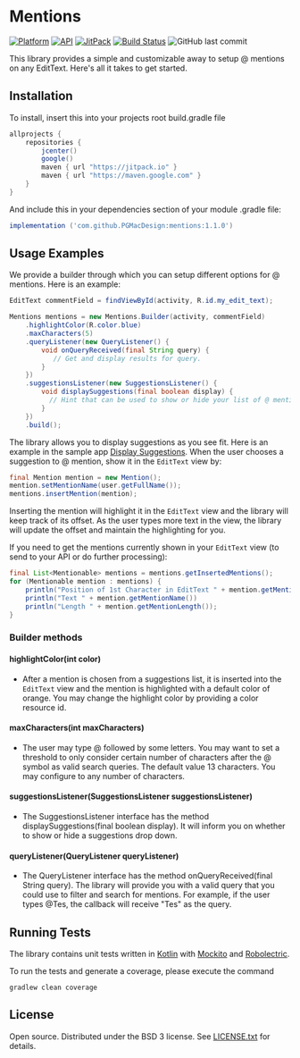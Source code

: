 # Mentions

[![Platform](https://img.shields.io/badge/platform-android-green.svg)](http://developer.android.com/index.html)    [![API](https://img.shields.io/badge/API-15%2B-green.svg?style=flat)](https://android-arsenal.com/api?level=16)    [![JitPack](https://jitpack.io/v/pgmacdesign/mentions.svg)](https://jitpack.io/#pgmacdesign/mentions)    [![Build Status](https://travis-ci.org/PGMacDesign/mentions.svg?branch=master)](https://travis-ci.org/PGMacDesign/mentions)    ![GitHub last commit](https://img.shields.io/github/last-commit/google/skia.svg)

This library provides a simple and customizable away to setup @ mentions on any
EditText. Here's all it takes to get started.

## Installation

To install, insert this into your projects root build.gradle file

```groovy
allprojects {
    repositories {
        jcenter()
        google()
        maven { url "https://jitpack.io" }
        maven { url "https://maven.google.com" }
    }
}
```

And include this in your dependencies section of your module .gradle file:

```groovy
implementation ('com.github.PGMacDesign:mentions:1.1.0')
```


## Usage Examples

We provide a builder through which you can setup different options for @
mentions.
Here is an example:

```java
EditText commentField = findViewById(activity, R.id.my_edit_text);

Mentions mentions = new Mentions.Builder(activity, commentField)
    .highlightColor(R.color.blue)
    .maxCharacters(5)
    .queryListener(new QueryListener() {
        void onQueryReceived(final String query) {
           // Get and display results for query.
        }
    })
    .suggestionsListener(new SuggestionsListener() {
        void displaySuggestions(final boolean display) {
          // Hint that can be used to show or hide your list of @ mentions".
        }
    })
    .build();
```

The library allows you to display suggestions as you see fit. Here is an example
in the sample app [Display Suggestions](https://github.com/percolate/mentions/blob/master/Mentions/sample/src/main/java/com/percolate/mentions/sample/activities/MainActivity.java#L95).
When the user chooses a suggestion to @ mention, show it in the `EditText` view
by:

```java
final Mention mention = new Mention();
mention.setMentionName(user.getFullName());
mentions.insertMention(mention);
```

Inserting the mention will highlight it in the `EditText` view and the library
will keep track of its offset. As the user types more text in the view, the
library will update the offset and maintain the highlighting for you.

If you need to get the mentions currently shown in your `EditText` view (to send
to your API or do further processing):

```java
final List<Mentionable> mentions = mentions.getInsertedMentions();
for (Mentionable mention : mentions) {
    println("Position of 1st Character in EditText " + mention.getMentionOffset());
    println("Text " + mention.getMentionName())
    println("Length " + mention.getMentionLength());
}
```

### Builder methods

#### highlightColor(int color)

- After a mention is chosen from a suggestions list, it is inserted into the
  `EditText` view and the mention is highlighted with a default color of orange.
  You may change the highlight color by providing a color resource id.

#### maxCharacters(int maxCharacters)

- The user may type @ followed by some letters. You may want to set a threshold
  to only consider certain number of characters after the @ symbol as valid
  search queries. The default value 13 characters. You may configure to any
  number of characters.

#### suggestionsListener(SuggestionsListener suggestionsListener)

- The SuggestionsListener interface has the method displaySuggestions(final
  boolean display). It will inform you on whether to show or hide a suggestions
  drop down.

#### queryListener(QueryListener queryListener)

- The QueryListener interface has the method onQueryReceived(final String
  query). The library will provide you with a valid query that you could use to
  filter and search for mentions. For example, if the user types @Tes, the
  callback will receive "Tes" as the query.


## Running Tests

The library contains unit tests written in [Kotlin](https://kotlinlang.org/)
with [Mockito](http://mockito.org/) and [Robolectric](http://robolectric.org/).

To run the tests and generate a coverage, please execute the command

```
gradlew clean coverage
```

## License

Open source.  Distributed under the BSD 3 license.  See
[LICENSE.txt](https://github.com/percolate/mentions/blob/master/LICENSE.txt) for
details.
